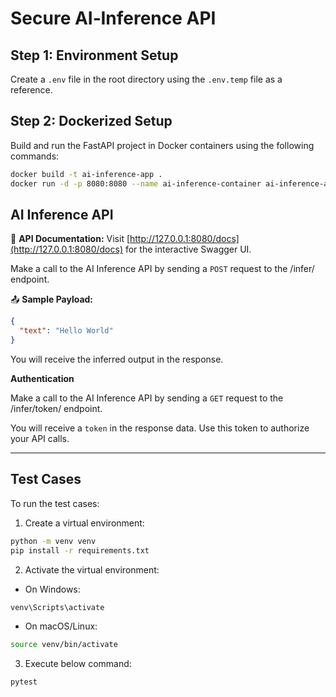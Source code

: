# Secure AI‑Inference API

## Step 1: Environment Setup

Create a `.env` file in the root directory using the `.env.temp` file as a reference.

## Step 2: Dockerized Setup

Build and run the FastAPI project in Docker containers using the following commands:

```bash
docker build -t ai-inference-app .
docker run -d -p 8080:8080 --name ai-inference-container ai-inference-app
```

## AI Inference API

📘 **API Documentation:**
Visit [http://127.0.0.1:8080/docs](http://127.0.0.1:8080/docs) for the interactive Swagger UI.

Make a call to the AI Inference API by sending a `POST` request to the /infer/ endpoint.

📤 **Sample Payload:**
```json
{
  "text": "Hello World"
}
```

You will receive the inferred output in the response.

**Authentication**

Make a call to the AI Inference API by sending a `GET` request to the /infer/token/ endpoint.

You will receive a `token` in the response data. Use this token to authorize your API calls.

---

## Test Cases

To run the test cases:

1. Create a virtual environment:
```bash
python -m venv venv
pip install -r requirements.txt
```

2. Activate the virtual environment:

- On Windows:
```bash
venv\Scripts\activate
```

- On macOS/Linux:
```bash
source venv/bin/activate
```

3. Execute below command:
```bash
pytest
```
